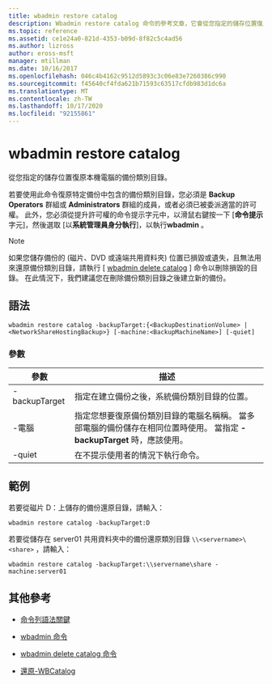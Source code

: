 ```yaml
---
title: wbadmin restore catalog
description: Wbadmin restore catalog 命令的參考文章，它會從您指定的儲存位置復原本機電腦的備份類別目錄。
ms.topic: reference
ms.assetid: ce1e24a0-821d-4353-b09d-8f82c5c4ad56
ms.author: lizross
author: eross-msft
manager: mtillman
ms.date: 10/16/2017
ms.openlocfilehash: 046c4b4162c9512d5893c3c06e83e7260386c990
ms.sourcegitcommit: f45640cf4fda621b71593c63517cfdb983d1dc6a
ms.translationtype: MT
ms.contentlocale: zh-TW
ms.lasthandoff: 10/17/2020
ms.locfileid: "92155861"
---
```

# <a name="wbadmin-restore-catalog"></a>wbadmin restore catalog

從您指定的儲存位置復原本機電腦的備份類別目錄。

若要使用此命令復原特定備份中包含的備份類別目錄，您必須是 **Backup Operators** 群組或 **Administrators** 群組的成員，或者必須已被委派適當的許可權。 此外，您必須從提升許可權的命令提示字元中，以滑鼠右鍵按一下 [**命令提示**字元]，然後選取 [以**系統管理員身分執行**]，以執行**wbadmin** 。

> [!NOTE]
> 如果您儲存備份的 (磁片、DVD 或遠端共用資料夾) 位置已損毀或遺失，且無法用來還原備份類別目錄，請執行 [ [wbadmin delete catalog](wbadmin-delete-catalog.md) ] 命令以刪除損毀的目錄。 在此情況下，我們建議您在刪除備份類別目錄之後建立新的備份。

## <a name="syntax"></a>語法

```
wbadmin restore catalog -backupTarget:{<BackupDestinationVolume> | <NetworkShareHostingBackup>} [-machine:<BackupMachineName>] [-quiet]
```

### <a name="parameters"></a>參數

| 參數 | 描述 |
|--|--|
| -backupTarget | 指定在建立備份之後，系統備份類別目錄的位置。 |
| -電腦 | 指定您想要復原備份類別目錄的電腦名稱稱。 當多部電腦的備份儲存在相同位置時使用。 當指定 **-backupTarget** 時，應該使用。 |
| -quiet | 在不提示使用者的情況下執行命令。 |

## <a name="examples"></a>範例

若要從磁片 D：上儲存的備份還原目錄，請輸入：

```
wbadmin restore catalog -backupTarget:D
```

若要從儲存在 server01 共用資料夾中的備份還原類別目錄 `\\<servername>\<share>` ，請輸入：

```
wbadmin restore catalog -backupTarget:\\servername\share -machine:server01
```

## <a name="additional-references"></a>其他參考

- [命令列語法關鍵](command-line-syntax-key.md)

- [wbadmin 命令](wbadmin.md)

- [wbadmin delete catalog 命令](wbadmin-delete-catalog.md)

- [還原-WBCatalog](/powershell/module/windowserverbackup/Restore-WBCatalog)
